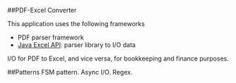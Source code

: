 ##PDF-Excel Converter

This application uses the following frameworks

* PDF parser framework
* [Java Excel API](http://jexcelapi.sourceforge.net): parser library to I/O data 

I/O for PDF to Excel, and vice versa, for bookkeeping and finance purposes.

##Patterns
FSM pattern. Async I/O. Regex. 
